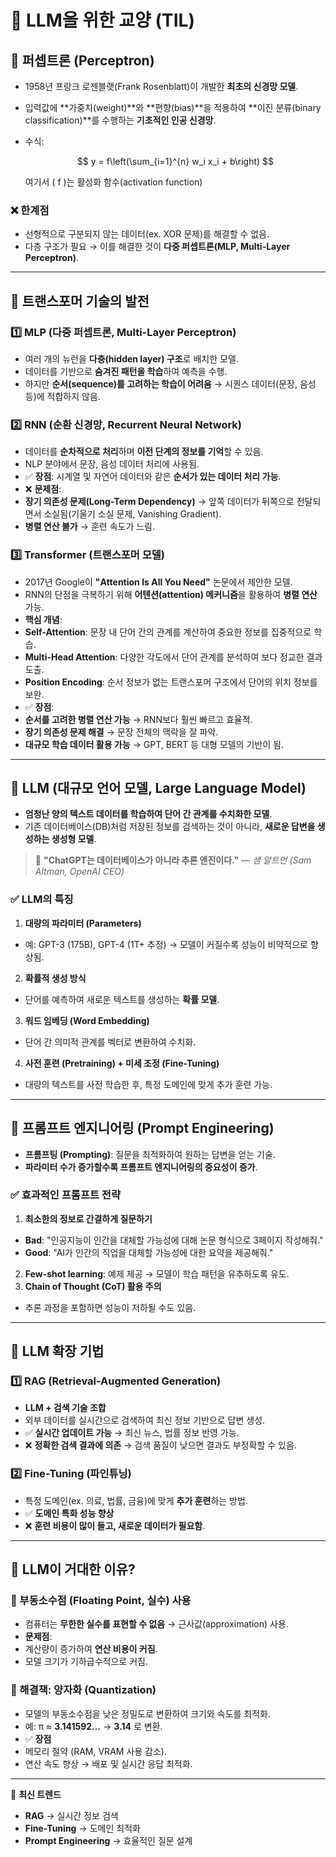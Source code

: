 # 📌 LLM을 위한 교양 (TIL)

## 🔹 퍼셉트론 (Perceptron)
- 1958년 프랑크 로젠블랫(Frank Rosenblatt)이 개발한 **최초의 신경망 모델**.
- 입력값에 **가중치(weight)**와 **편향(bias)**을 적용하여 **이진 분류(binary classification)**를 수행하는 **기초적인 인공 신경망**.
- 수식:

  $$
  y = f\left(\sum_{i=1}^{n} w_i x_i + b\right)
  $$

  여기서 \( f \)는 활성화 함수(activation function)

### ❌ 한계점
- 선형적으로 구분되지 않는 데이터(ex. XOR 문제)를 해결할 수 없음.
- 다층 구조가 필요 → 이를 해결한 것이 **다중 퍼셉트론(MLP, Multi-Layer Perceptron)**.

---

## 🔹 트랜스포머 기술의 발전

### 1️⃣ MLP (다중 퍼셉트론, Multi-Layer Perceptron)
- 여러 개의 뉴런을 **다층(hidden layer) 구조**로 배치한 모델.
- 데이터를 기반으로 **숨겨진 패턴을 학습**하여 예측을 수행.
- 하지만 **순서(sequence)를 고려하는 학습이 어려움** → 시퀀스 데이터(문장, 음성 등)에 적합하지 않음.

### 2️⃣ RNN (순환 신경망, Recurrent Neural Network)
- 데이터를 **순차적으로 처리**하며 **이전 단계의 정보를 기억**할 수 있음.
- NLP 분야에서 문장, 음성 데이터 처리에 사용됨.
- ✅ **장점**: 시계열 및 자연어 데이터와 같은 **순서가 있는 데이터 처리 가능**.
- ❌ **문제점**:
- **장기 의존성 문제(Long-Term Dependency)** → 앞쪽 데이터가 뒤쪽으로 전달되면서 소실됨(기울기 소실 문제, Vanishing Gradient).
- **병렬 연산 불가** → 훈련 속도가 느림.

### 3️⃣ Transformer (트랜스포머 모델)
- 2017년 Google이 **"Attention Is All You Need"** 논문에서 제안한 모델.
- RNN의 단점을 극복하기 위해 **어텐션(attention) 메커니즘**을 활용하여 **병렬 연산** 가능.
- **핵심 개념**:
- **Self-Attention**: 문장 내 단어 간의 관계를 계산하여 중요한 정보를 집중적으로 학습.
- **Multi-Head Attention**: 다양한 각도에서 단어 관계를 분석하여 보다 정교한 결과 도출.
- **Position Encoding**: 순서 정보가 없는 트랜스포머 구조에서 단어의 위치 정보를 보완.
- ✅ **장점**:
- **순서를 고려한 병렬 연산 가능** → RNN보다 훨씬 빠르고 효율적.
- **장기 의존성 문제 해결** → 문장 전체의 맥락을 잘 파악.
- **대규모 학습 데이터 활용 가능** → GPT, BERT 등 대형 모델의 기반이 됨.

---

## 🔹 LLM (대규모 언어 모델, Large Language Model)
- **엄청난 양의 텍스트 데이터를 학습하여 단어 간 관계를 수치화한 모델**.
- 기존 데이터베이스(DB)처럼 저장된 정보를 검색하는 것이 아니라, **새로운 답변을 생성하는 생성형 모델**.

> 📌 **"ChatGPT는 데이터베이스가 아니라 추론 엔진이다."** — *샘 알트먼 (Sam Altman, OpenAI CEO)*

### ✅ LLM의 특징
1. **대량의 파라미터 (Parameters)**
 - 예: GPT-3 (175B), GPT-4 (1T+ 추정) → 모델이 커질수록 성능이 비약적으로 향상됨.
2. **확률적 생성 방식**
 - 단어를 예측하여 새로운 텍스트를 생성하는 **확률 모델**.
3. **워드 임베딩 (Word Embedding)**
 - 단어 간 의미적 관계를 벡터로 변환하여 수치화.
4. **사전 훈련 (Pretraining) + 미세 조정 (Fine-Tuning)**
 - 대량의 텍스트를 사전 학습한 후, 특정 도메인에 맞게 추가 훈련 가능.

---

## 🔹 프롬프트 엔지니어링 (Prompt Engineering)
- **프롬프팅 (Prompting)**: 질문을 최적화하여 원하는 답변을 얻는 기술.
- **파라미터 수가 증가할수록 프롬프트 엔지니어링의 중요성이 증가**.

### ✅ 효과적인 프롬프트 전략
1. **최소한의 정보로 간결하게 질문하기**
 - **Bad**: "인공지능이 인간을 대체할 가능성에 대해 논문 형식으로 3페이지 작성해줘."
 - **Good**: "AI가 인간의 직업을 대체할 가능성에 대한 요약을 제공해줘."
2. **Few-shot learning**: 예제 제공 → 모델이 학습 패턴을 유추하도록 유도.
3. **Chain of Thought (CoT) 활용 주의**
 - 추론 과정을 포함하면 성능이 저하될 수도 있음.

---

## 🔹 LLM 확장 기법

### 1️⃣ RAG (Retrieval-Augmented Generation)
- **LLM + 검색 기술 조합**
- 외부 데이터를 실시간으로 검색하여 최신 정보 기반으로 답변 생성.
- ✅ **실시간 업데이트 가능** → 최신 뉴스, 법률 정보 반영 가능.
- ❌ **정확한 검색 결과에 의존** → 검색 품질이 낮으면 결과도 부정확할 수 있음.

### 2️⃣ Fine-Tuning (파인튜닝)
- 특정 도메인(ex. 의료, 법률, 금융)에 맞게 **추가 훈련**하는 방법.
- ✅ **도메인 특화 성능 향상**
- ❌ **훈련 비용이 많이 들고, 새로운 데이터가 필요함**.

---

## 🔹 LLM이 거대한 이유?

### 🧮 부동소수점 (Floating Point, 실수) 사용
- 컴퓨터는 **무한한 실수를 표현할 수 없음** → 근사값(approximation) 사용.
- **문제점**:
- 계산량이 증가하여 **연산 비용이 커짐**.
- 모델 크기가 기하급수적으로 커짐.

### 🔢 해결책: **양자화 (Quantization)**
- 모델의 부동소수점을 낮은 정밀도로 변환하여 크기와 속도를 최적화.
- 예: π ≈ **3.141592…** → **3.14** 로 변환.
- ✅ **장점**
- 메모리 절약 (RAM, VRAM 사용 감소).
- 연산 속도 향상 → 배포 및 실시간 응답 최적화.

---

🚀 **최신 트렌드**
- **RAG** → 실시간 정보 검색
- **Fine-Tuning** → 도메인 최적화
- **Prompt Engineering** → 효율적인 질문 설계


